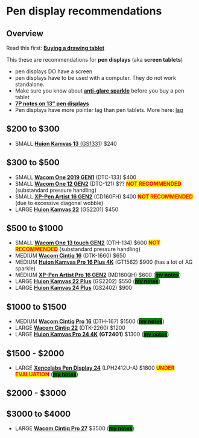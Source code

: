 # Pen display recommendations

## Overview

Read this first: [**Buying a drawing tablet**](../) &#x20;

This these are recommendations for **pen displays** (aka **screen tablets**)

* pen displays DO have a screen&#x20;
* pen displays have to be used with a computer. They do not work standalone.
* Make sure you know about [**anti-glare sparkle**](../../guides/pen-displays/anti-glare-sparkle.md) before you buy a pen tablet
* [**7P notes on 13" pen displays**](../../7p-notes/7p-notes-other/7p-notes-huion-gs1331-xppen-cd130fh.md)&#x20;
* Pen displays have more pointer lag than pen tablets. More here: [lag](../../guides/core-features/lag.md)&#x20;

## $200 to $300 &#x20;

* SMALL [**Huion Kamvas 13** (GS1331](../../product-info/huion/huion-kamvas/)) $240&#x20;

## $300 to $500

* SMALL [**Wacom One 2019 GEN1**](../../product-info/wacom/wacom-one-dtc-133/) (DTC-133) $400&#x20;
* SMALL [**Wacom One 12 GEN2**](../../product-info/wacom/wacom-one-gen2/) (DTC-121) $?? <mark style="color:red;">**NOT RECOMMENDED**</mark> (substandard pressure handling)
* SMALL [**XP-Pen Artist 16 GEN2**](../../product-info/xp-pen/xp-pen-artist-gen2/)  (CD160FH) $400 <mark style="color:red;">**NOT RECOMMENDED**</mark> (due to excessive diagonal wobble)&#x20;
* LARGE [**Huion Kamvas 22**](../../product-info/huion/huion-kamvas/) (GS2201) $450

## **$500 to $1000**

* SMALL [**Wacom One 13 touch** **GEN2**](../../product-info/wacom/wacom-one-gen2/) (DTH-134) $600 <mark style="color:red;">**NOT RECOMMENDED**</mark> (substandard pressure handling)&#x20;
* MEDIUM [**Wacom Cintiq 16**](../../product-info/wacom/wacom-cintiq.md) (DTK-1660) $650
* MEDIUM [**Huion Kamvas Pro 16 Plus 4K**](../../product-info/huion/huion-kamvas-pro/) (GT1562) $900 (has a lot of AG sparkle)&#x20;
* MEDIUM [**XP-Pen Artist Pro 16 GEN2**](../../product-info/xp-pen/xp-pen-artist-pro-gen2/7p-notes-xp-pen-artist-pro-16-2nd-gen-md160qh.md) (MD160QH) $600 ([<mark style="background-color:green;">**my notes**</mark>](../../product-info/xp-pen/xp-pen-artist-pro-gen2/7p-notes-xp-pen-artist-pro-16-2nd-gen-md160qh.md))
* LARGE [**Huion Kamvas 22 Plus**](../../product-info/huion/huion-kamvas/) (GS2202) $550 ([<mark style="background-color:green;">**my notes**</mark>](../../product-info/huion/huion-kamvas/7p-notes-huion-kamvas-22-plus.md))
* LARGE [**Huion Kamvas 24 Plus**](../../product-info/huion/huion-kamvas/) (GS2402) $900&#x20;

## $1000 to $1500

* MEDIUM [**Wacom Cintiq Pro 16**](../../product-info/wacom/wacom-cintiq-pro/) (DTH-167) $1500 ([<mark style="background-color:green;">**my notes**</mark>](../../product-info/wacom/wacom-cintiq-pro/wacom-cintiq-pro-16-dth-167/7p-notes-wacom-cintiq-pro-16-dth-167.md))
* LARGE [**Wacom Cintiq 22**](../../product-info/wacom/wacom-cintiq.md) (DTK-2260) $1200
* LARGE [**Huion Kamvas Pro 24 4K**](../../product-info/huion/huion-kamvas-pro/) **(GT2401)** $1300 ([<mark style="background-color:green;">**my notes**</mark>](../../7p-notes/7p-notes-huion/7p-notes-huion-kamvas-pro-24-4k-gt2401.md))

## $1500 - $2000

* LARGE [**Xencelabs Pen Display 24**](../../product-info/xencelabs/) (LPH2412U-A) $1800  <mark style="color:red;">**UNDER EVALUATION**</mark> ([<mark style="background-color:green;">**my notes**</mark>](../../product-info/xencelabs/7p-notes-xencelabs-pen-display-24.md))

## $2000 - $3000

## $3000 to $4000

* LARGE [**Wacom Cintiq Pro 27**](../../product-info/wacom/wacom-cintiq-pro/) $3500 ([<mark style="background-color:green;">**my notes**</mark>](../../product-info/wacom/wacom-cintiq-pro/wacom-cintiq-pro-27-dth-271/7p-notes-wacom-dth271.md))
